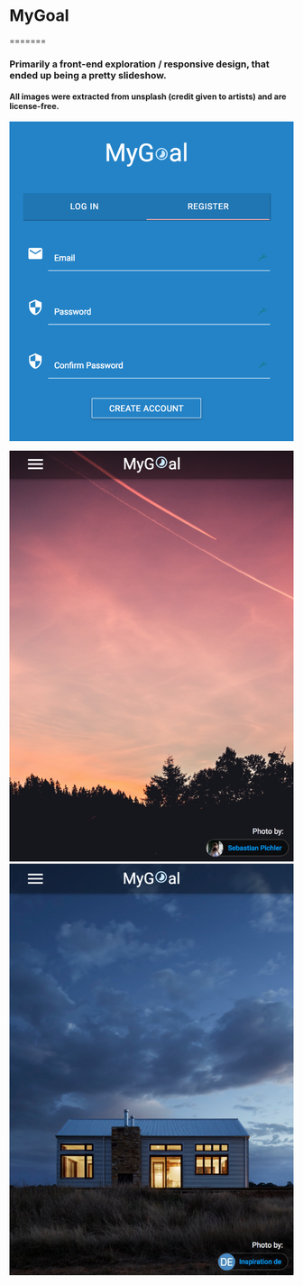 # MyGoal 
=======

### Primarily a front-end exploration / responsive design, that ended up being a pretty slideshow.  

#### All images were extracted from unsplash (credit given to artists) and are license-free. 

![login](./img/login.png)

![login](./img/red.png)![login](./img/blue.png)
